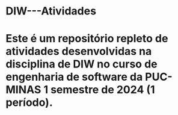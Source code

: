 # DIW---Atividades
# Este é um repositório repleto de atividades desenvolvidas na disciplina de DIW no curso de engenharia de software da PUC-MINAS 1 semestre de 2024 (1 período).